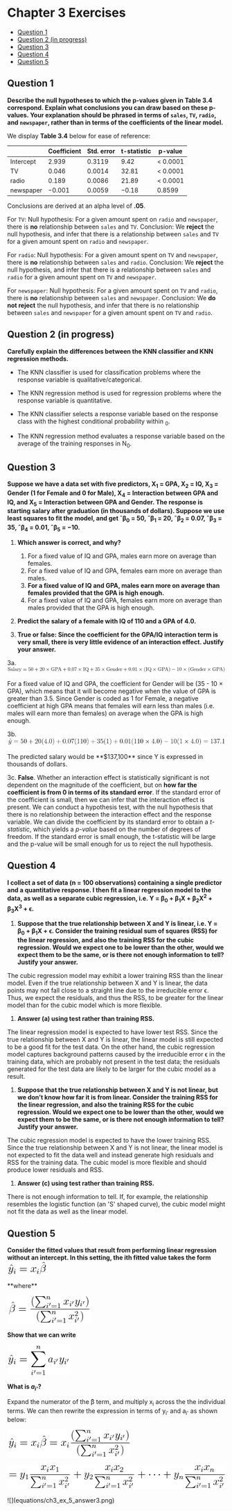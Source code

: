Chapter 3 Exercises
================

-   [Question 1](#question-1)
-   [Question 2 (in progress)](#question-2-in-progress)
-   [Question 3](#question-3)
-   [Question 4](#question-4)
-   [Question 5](#question-5)

Question 1
----------

**Describe the null hypotheses to which the p-values given in Table 3.4 correspond. Explain what conclusions you can draw based on these p-values. Your explanation should be phrased in terms of `sales`, `TV`, `radio`, and `newspaper`, rather than in terms of the coefficients of the linear model.**

We display **Table 3.4** below for ease of reference:

|           | Coefficient | Std. error | t-statistic | p-value     |
|-----------|-------------|------------|-------------|-------------|
| Intercept | 2.939       | 0.3119     | 9.42        | &lt; 0.0001 |
| TV        | 0.046       | 0.0014     | 32.81       | &lt; 0.0001 |
| radio     | 0.189       | 0.0086     | 21.89       | &lt; 0.0001 |
| newspaper | −0.001      | 0.0059     | −0.18       | 0.8599      |

Conclusions are derived at an alpha level of **.05**.

For `TV`:
Null hypothesis: For a given amount spent on `radio` and `newspaper`, there is **no** relationship between `sales` and `TV`.
Conclusion: We **reject** the null hypothesis, and infer that there is a relationship between `sales` and `TV` for a given amount spent on `radio` and `newspaper`.

For `radio`:
Null hypothesis: For a given amount spent on `TV` and `newspaper`, there is **no** relationship between `sales` and `radio`.
Conclusion: We **reject** the null hypothesis, and infer that there is a relationship between `sales` and `radio` for a given amount spent on `TV` and `newspaper`.

For `newspaper`:
Null hypothesis: For a given amount spent on `TV` and `radio`, there is **no** relationship between `sales` and `newspaper`.
Conclusion: We **do not reject** the null hypothesis, and infer that there is no relationship between `sales` and `newspaper` for a given amount spent on `TV` and `radio`.

Question 2 (in progress)
------------------------

**Carefully explain the differences between the KNN classifier and KNN regression methods.**

-   The KNN classifier is used for classification problems where the response variable is qualitative/categorical.
-   The KNN regression method is used for regression problems where the response variable is quantitative.

-   The KNN classifier selects a response variable based on the response class with the highest conditional probability within <sub>0</sub>.
-   The KNN regression method evaluates a response variable based on the average of the training responses in N<sub>0</sub>.

Question 3
----------

**Suppose we have a data set with five predictors, X<sub>1</sub> = GPA, X<sub>2</sub> = IQ, X<sub>3</sub> = Gender (1 for Female and 0 for Male), X<sub>4</sub> = Interaction between GPA and IQ, and X<sub>5</sub> = Interaction between GPA and Gender. The response is starting salary after graduation (in thousands of dollars). Suppose we use least squares to fit the model, and get ˆβ<sub>0</sub> = 50, ˆβ<sub>1</sub> = 20, ˆβ<sub>2</sub> = 0.07, ˆβ<sub>3</sub> = 35, ˆβ<sub>4</sub> = 0.01, ˆβ<sub>5</sub> = −10.**

1.  **Which answer is correct, and why?**
    1.  For a fixed value of IQ and GPA, males earn more on average than females.
    2.  For a fixed value of IQ and GPA, females earn more on average than males.
    3.  **For a fixed value of IQ and GPA, males earn more on average than females provided that the GPA is high enough.**
    4.  For a fixed value of IQ and GPA, females earn more on average than males provided that the GPA is high enough.

2.  **Predict the salary of a female with IQ of 110 and a GPA of 4.0.**
3.  **True or false: Since the coefficient for the GPA/IQ interaction term is very small, there is very little evidence of an interaction effect. Justify your answer.**

3a.
![](equations/ch3_ex_3a_eqn.png)
<!-- $$ \text{Salary} = 50 + 20 \times \text{GPA} + 0.07 \times \text{IQ} + 35 \times \text{Gender} + 0.01 \times (\text{IQ}\times\text{GPA}) - 10\times(\text{Gender}\times\text{GPA}) $$ --> For a fixed value of IQ and GPA, the coefficient for Gender will be (35 - 10 × GPA), which means that it will become negative when the value of GPA is greater than 3.5. Since Gender is coded as 1 for Female, a negative coefficient at high GPA means that females will earn less than males (i.e. males will earn more than females) on average when the GPA is high enough.

3b.
![](equations/ch3_ex_3b_eqn.png)
<!-- $$ \hat{y} = 50 + 20(4.0) + 0.07(110) + 35(1) + 0.01(110 \times 4.0) - 10(1 \times 4.0) = 137.1 $$ --> The predicted salary would be **$137,100** since Y is expressed in thousands of dollars.

3c.
**False**. Whether an interaction effect is statistically significant is not dependent on the magnitude of the coefficient, but on **how far the coefficient is from 0 in terms of its standard error**. If the standard error of the coefficient is small, then we can infer that the interaction effect is present.
We can conduct a hypothesis test, with the null hypothesis that there is no relationship between the interaction effect and the response variable. We can divide the coefficient by its standard error to obtain a *t-statistic*, which yields a *p-value* based on the number of degrees of freedom. If the standard error is small enough, the t-statistic will be large and the p-value will be small enough for us to reject the null hypothesis.

Question 4
----------

**I collect a set of data (n = 100 observations) containing a single predictor and a quantitative response. I then fit a linear regression model to the data, as well as a separate cubic regression, i.e. Y = β<sub>0</sub> + β<sub>1</sub>X + β<sub>2</sub>X<sup>2</sup> + β<sub>3</sub>X<sup>3</sup> + ϵ.**

<!-- $$ Y = \beta_0 + \beta_1X + \beta_2X^{2} + \beta_3X^{3} + \epsilon $$ -->
1.  **Suppose that the true relationship between X and Y is linear, i.e. Y = β<sub>0</sub> + β<sub>1</sub>X + ϵ. Consider the training residual sum of squares (RSS) for the linear regression, and also the training RSS for the cubic regression. Would we expect one to be lower than the other, would we expect them to be the same, or is there not enough information to tell? Justify your answer.**

The cubic regression model may exhibit a lower training RSS than the linear model. Even if the true relationship between X and Y is linear, the data points may not fall close to a straight line due to the irreducible error ϵ. Thus, we expect the residuals, and thus the RSS, to be greater for the linear model than for the cubic model which is more flexible.

1.  **Answer (a) using test rather than training RSS.**

The linear regression model is expected to have lower test RSS. Since the true relationship between X and Y is linear, the linear model is still expected to be a good fit for the test data. On the other hand, the cubic regression model captures background patterns caused by the irreducible error ϵ in the training data, which are probably not present in the test data; the residuals generated for the test data are likely to be larger for the cubic model as a result.

1.  **Suppose that the true relationship between X and Y is not linear, but we don’t know how far it is from linear. Consider the training RSS for the linear regression, and also the training RSS for the cubic regression. Would we expect one to be lower than the other, would we expect them to be the same, or is there not enough information to tell? Justify your answer.**

The cubic regression model is expected to have the lower training RSS. Since the true relationship between X and Y is not linear, the linear model is not expected to fit the data well and instead generate high residuals and RSS for the training data. The cubic model is more flexible and should produce lower residuals and RSS.

1.  **Answer (c) using test rather than training RSS.**

There is not enough information to tell. If, for example, the relationship resembles the logistic function (an 'S' shaped curve), the cubic model might not fit the data as well as the linear model.

Question 5
----------

**Consider the fitted values that result from performing linear regression without an intercept. In this setting, the ith fitted value takes the form**
![](equations/ch3_ex_5_qn1.png)
<!-- $$ \hat{y}_i = x_i \hat{\beta} $$ --> **where**
![](equations/ch3_ex_5_qn2.png) <!-- $$ \hat{\beta} = \frac{(\sum_{i'=1}^{n}x_{i'} y_{i'})}{(\sum_{i'=1}^{n}x_{i'}^2)} $$ -->

**Show that we can write**

![](equations/ch3_ex_5_qn3.png) <!-- $$ \hat{y}_i = \sum_{i'=1}^{n} a_{i'}y_{i'} $$ -->

**What is *a<sub>i'</sub>*?**

Expand the numerator of the ̂β term, and multiply x<sub>i</sub> across the the individual terms. We can then rewrite the expression in terms of y<sub>i'</sub> and a<sub>i'</sub> as shown below:

![](equations/ch3_ex_5_answer1.png)
<!-- \hat{y}_i = x_i \hat{\beta} = x_i\frac{(\sum_{i'=1}^{n}x_{i'} y_{i'})}{(\sum_{i'=1}^{n}x_{i'}^2)} -->

![](equations/ch3_ex_5_answer2.png)
<!-- = y_1\frac{x_ix_1}{\sum_{i'=1}^{n}x_{i'}^2} + y_2\frac{x_ix_2}{\sum_{i'=1}^{n}x_{i'}^2} + \dots + y_n\frac{x_ix_n}{\sum_{i'=1}^{n}x_{i'}^2} --> ![](equations/ch3_ex_5_answer3.png)
<!-- = \sum_{i'=1}^{n} a_{i'}y_{i'} \text{  , where  } a_{i'} = \frac{x_ix_{i'}}{\sum_{i'=1}^{n}x_{i'}^2} -->
